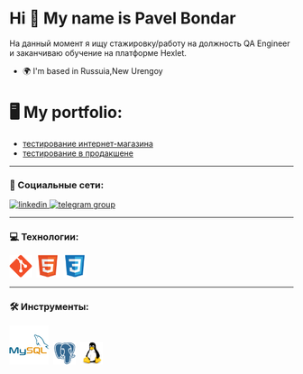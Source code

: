 Hi 👋 My name is Pavel Bondar
=============================

На данный момент я ищу стажировку/работу на должность QA Engineer и заканчиваю обучение на платформе Hexlet.

* 🌍  I'm based in Russuia,New Urengoy

🖥️  My portfolio:
=============================
* [тестирование интернет-магазина](https://github.com/ZipZipper/qa-engineer-project-84)
* [тестирование в продакшене](https://github.com/ZipZipper/qa-engineer-project-85)

---
### 🤝 Социальные сети:

  <div id="badges">
    <a href="https://www.linkedin.com/in/pavel-bondar/" target="_blank">
      <img src="https://cdn-icons-png.flaticon.com/512/2504/2504799.png" width="40" height="40" alt="linkedin" />
    </a>
    <a href="https://t.me/dod_mark" target="_blank">
      <img src="https://cdn-icons-png.flaticon.com/512/2111/2111646.png" width="40" height="40" alt="telegram group" />
    </a>
  </div>

---
### 💻 Технологии:

<div>
  <img src="https://github.com/devicons/devicon/blob/master/icons/git/git-original.svg" title="git" alt="git" width="40" height="40"/>&nbsp
  <img src="https://github.com/devicons/devicon/blob/master/icons/html5/html5-original.svg" title="html5" alt="html5" width="40" height="40"/>&nbsp
  <img src="https://github.com/devicons/devicon/blob/master/icons/css3/css3-original.svg" title="css" alt="css" width="40" height="40"/>&nbsp
  
  
</div>

---
### 🛠 Инструменты:

<div>
  <img src="https://github.com/devicons/devicon/blob/master/icons/mysql/mysql-original-wordmark.svg" title="MySQL" alt="MySQL" width="70" height="70"/>&nbsp;
  <img src="https://github.com/devicons/devicon/blob/master/icons/postgresql/postgresql-plain.svg" title="postgresql" alt="postgresql" width="40" height="40"/>&nbsp;
  <img src="https://github.com/devicons/devicon/blob/master/icons/linux/linux-original.svg" title="linux" alt="linux" width="40" height="40"/>&nbsp;
</div>

